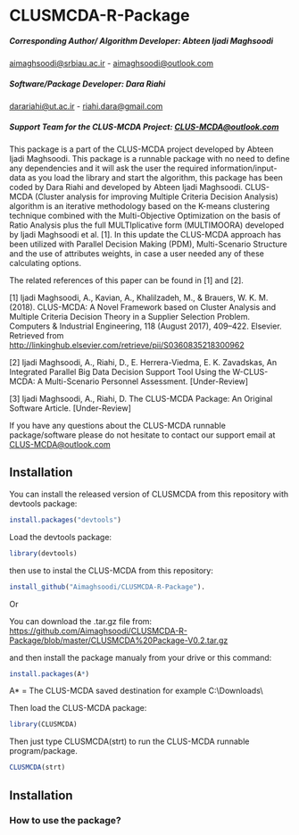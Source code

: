 # CLUSMCDA-R-Package
##### Corresponding Author/ Algorithm Developer: Abteen Ijadi Maghsoodi
aimaghsoodi@srbiau.ac.ir - aimaghsoodi@outlook.com
##### Software/Package Developer: Dara Riahi
darariahi@ut.ac.ir - riahi.dara@gmail.com
##### Support Team for the CLUS-MCDA Project: CLUS-MCDA@outlook.com

This package is a part of the CLUS-MCDA project developed by Abteen Ijadi Maghsoodi. This package is a runnable package with no need to define any dependencies and it will ask the user the required information/input-data as you load the library and start the algorithm, this package has been coded by Dara Riahi and developed by Abteen Ijadi Maghsoodi.  CLUS-MCDA (Cluster analysis for improving Multiple Criteria Decision Analysis) algorithm is an iterative methodology based on the K-means clustering technique combined with the Multi-Objective Optimization on the basis of Ratio Analysis plus the full MULTIplicative form (MULTIMOORA) developed by Ijadi Maghsoodi et al. [1]. In this update the CLUS-MCDA approach has been utilized with Parallel Decision Making (PDM), Multi-Scenario Structure and the use of attributes weights, in case a user needed any of these calculating options.  

The related references of this paper can be found in [1] and [2].  

[1] Ijadi Maghsoodi, A., Kavian, A., Khalilzadeh, M., &amp; Brauers, W. K. M. (2018). CLUS-MCDA: A Novel Framework based on Cluster Analysis and Multiple Criteria Decision Theory in a Supplier Selection Problem. Computers &amp; Industrial Engineering, 118 (August 2017), 409–422. Elsevier. Retrieved from http://linkinghub.elsevier.com/retrieve/pii/S0360835218300962 

[2] Ijadi Maghsoodi, A., Riahi, D., E. Herrera-Viedma, E. K. Zavadskas, An Integrated Parallel Big Data Decision Support Tool Using the W-CLUS-MCDA: A Multi-Scenario Personnel Assessment. [Under-Review]  

[3] Ijadi Maghsoodi, A., Riahi, D. The CLUS-MCDA Package: An Original Software Article. [Under-Review] 

If you have any questions about the CLUS-MCDA runnable package/software please do not hesitate to contact our support email at CLUS-MCDA@outlook.com

## Installation

You can install the released version of CLUSMCDA from this repository with devtools package: 

``` r
install.packages("devtools")
```

Load the devtools package: 

``` r
library(devtools)
```

then use to instal the CLUS-MCDA from this repository: 

``` r
install_github("Aimaghsoodi/CLUSMCDA-R-Package").
```

Or 

You can download the .tar.gz file from: 
https://github.com/Aimaghsoodi/CLUSMCDA-R-Package/blob/master/CLUSMCDA%20Package-V0.2.tar.gz

and then install the package manualy from your drive or this command: 

``` r
install.packages(A*)
```
A* = The CLUS-MCDA saved destination for example C:\Downloads\

Then load the CLUS-MCDA package: 

``` r
library(CLUSMCDA)
```

Then just type CLUSMCDA(strt) to run the CLUS-MCDA runnable program/package. 

``` r
CLUSMCDA(strt)
```

## Installation
### How to use the package?


